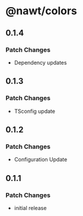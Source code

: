 # @nawt/colors

## 0.1.4

### Patch Changes

- Dependency updates

## 0.1.3

### Patch Changes

- TSconfig update

## 0.1.2

### Patch Changes

- Configuration Update

## 0.1.1

### Patch Changes

- initial release
